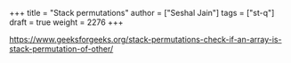 +++
title = "Stack permutations"
author = ["Seshal Jain"]
tags = ["st-q"]
draft = true
weight = 2276
+++

<https://www.geeksforgeeks.org/stack-permutations-check-if-an-array-is-stack-permutation-of-other/>

